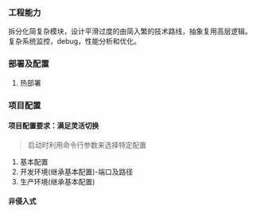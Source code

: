 

### 工程能力
拆分化简复杂模块，设计平滑过度的由简入繁的技术路线，抽象复用高层逻辑。
复杂系统监控，debug，性能分析和优化。


### 部署及配置
1. 热部署


### 项目配置

#### 项目配置要求：满足灵活切换
> 启动时利用命令行参数来选择特定配置
1. 基本配置
2. 开发环境(继承基本配置)-端口及路径
3. 生产环境(继承基本配置)


#### 非侵入式

